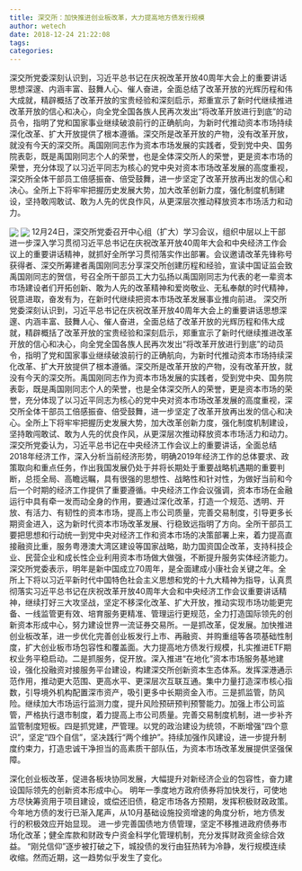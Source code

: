 ```yaml
---
title: 深交所：加快推进创业板改革，大力提高地方债发行规模
author: wetech
date: 2018-12-24 21:22:08
tags: 
categories: 
---
```

深交所党委深刻认识到，习近平总书记在庆祝改革开放40周年大会上的重要讲话思想深邃、内涵丰富、鼓舞人心、催人奋进，全面总结了改革开放的光辉历程和伟大成就，精辟概括了改革开放的宝贵经验和深刻启示，郑重宣示了新时代继续推进改革开放的信心和决心，向全党全国各族人民再次发出“将改革开放进行到底”的动员令，指明了党和国家事业继续破浪前行的正确航向，为新时代推动资本市场持续深化改革、扩大开放提供了根本遵循。深交所是改革开放的产物，没有改革开放，就没有今天的深交所。禹国刚同志作为资本市场发展的实践者，受到党中央、国务院表彰，既是禹国刚同志个人的荣誉，也是全体深交所人的荣誉，更是资本市场的荣誉，充分体现了以习近平同志为核心的党中央对资本市场改革发展的高度重视，深交所全体干部员工倍感振奋、倍受鼓舞，进一步坚定了改革开放再出发的信心和决心。全所上下将牢牢把握历史发展大势，加大改革创新力度，强化制度机制建设，坚持敢闯敢试、敢为人先的优良作风，从更深层次推动释放资本市场活力和动力。
<!-- more -->
<img align="center" border="0" src="https://imgcdn.yicai.com/uppics/images/2018/12/42d68ff34d5e73ae10505cc5f27617b5.jpg" />
<img align="center" border="0" src="https://imgcdn.yicai.com/uppics/images/2018/12/90ca6f63bfa7eca94f9f27e18c796bc9.jpg" />
12月24日，深交所党委召开中心组（扩大）学习会议，组织中层以上干部进一步深入学习贯彻习近平总书记在庆祝改革开放40周年大会和中央经济工作会议上的重要讲话精神，就抓好全所学习贯彻落实作出部署。会议邀请改革先锋称号获得者、深交所筹建者禹国刚同志分享深交所创建历程和经验，宣读中国证监会致禹国刚同志的贺信，号召全所干部员工大力弘扬以禹国刚同志为代表的老一辈资本市场建设者们开拓创新、敢为人先的改革精神和爱岗敬业、无私奉献的时代精神，锐意进取，奋发有为，在新时代继续把资本市场改革发展事业推向前进。
深交所党委深刻认识到，习近平总书记在庆祝改革开放40周年大会上的重要讲话思想深邃、内涵丰富、鼓舞人心、催人奋进，全面总结了改革开放的光辉历程和伟大成就，精辟概括了改革开放的宝贵经验和深刻启示，郑重宣示了新时代继续推进改革开放的信心和决心，向全党全国各族人民再次发出“将改革开放进行到底”的动员令，指明了党和国家事业继续破浪前行的正确航向，为新时代推动资本市场持续深化改革、扩大开放提供了根本遵循。深交所是改革开放的产物，没有改革开放，就没有今天的深交所。禹国刚同志作为资本市场发展的实践者，受到党中央、国务院表彰，既是禹国刚同志个人的荣誉，也是全体深交所人的荣誉，更是资本市场的荣誉，充分体现了以习近平同志为核心的党中央对资本市场改革发展的高度重视，深交所全体干部员工倍感振奋、倍受鼓舞，进一步坚定了改革开放再出发的信心和决心。全所上下将牢牢把握历史发展大势，加大改革创新力度，强化制度机制建设，坚持敢闯敢试、敢为人先的优良作风，从更深层次推动释放资本市场活力和动力。
深交所党委认为，习近平总书记在中央经济工作会议上的重要讲话，全面总结2018年经济工作，深入分析当前经济形势，明确2019年经济工作的总体要求、政策取向和重点任务，作出我国发展仍处于并将长期处于重要战略机遇期的重要判断，总揽全局、高瞻远瞩，具有很强的思想性、战略性和针对性，为做好当前和今后一个时期的经济工作提供了重要遵循。中央经济工作会议强调，资本市场在金融运行中具有牵一发而动全身的作用，要通过深化改革，打造一个规范、透明、开放、有活力、有韧性的资本市场，提高上市公司质量，完善交易制度，引导更多长期资金进入，这为新时代资本市场改革发展、行稳致远指明了方向。全所干部员工要把思想和行动统一到党中央对经济工作和资本市场的决策部署上来，着力提高直接融资比重，服务粤港澳大湾区建设等国家战略，助力国资国企改革，支持科技企业、民营企业和成长性企业利用资本市场做大做强，不断提升服务实体经济能力。
深交所党委表示，明年是新中国成立70周年，是全面建成小康社会关键之年。全所上下将以习近平新时代中国特色社会主义思想和党的十九大精神为指导，认真贯彻落实习近平总书记在庆祝改革开放40周年大会和中央经济工作会议重要讲话精神，继续打好三大攻坚战，坚定不移深化改革、扩大开放，推动实现市场功能更完备、一线监管更有效、培育服务更精准、管理运行更规范，全力打造国际领先的创新资本形成中心，努力建设世界一流证券交易所。一是抓改革，促发展。加快推进创业板改革，进一步优化完善创业板发行上市、再融资、并购重组等各项基础性制度，扩大创业板市场包容性和覆盖面。大力提高地方债发行规模，扎实推进ETF期权业务平稳启动。二是抓服务，促开放。深入推进“在地化”资本市场服务基地建设，强化投融资对接服务平台建设，构建深交所创新资本生态体系。发挥深港通示范作用，推动更大范围、更高水平、更深层次互联互通。集中力量打造深市核心指数，引导境外机构配置深市资产，吸引更多中长期资金入市。三是抓监管，防风险。继续加大市场运行监测力度，提升风险预研预判预警能力。加强上市公司监管，严格执行退市制度，着力提高上市公司质量。完善交易制度机制，进一步补齐监管制度短板。四是抓党建，严管理。以党的政治建设为统领，不断增强“四个意识”，坚定“四个自信”，坚决践行“两个维护”。持续加强作风建设，进一步提升制度约束力，打造忠诚干净担当的高素质干部队伍，为资本市场改革发展提供坚强保障。
 
 
深化创业板改革，促进各板块协同发展，大幅提升对新经济企业的包容性，奋力建设国际领先的创新资本形成中心。
明年一季度地方政府债券将加快发行，可使地方尽快筹资用于项目建设，或偿还旧债，稳定市场各方预期，发挥积极财政政策。
今年地方债的发行已渐入尾声，从10月基础设施投资增速的角度分析，地方债发行的积极效应开始显现。
进一步完善国债地方债管理，坚定不移推进政府债券市场化改革；健全库款和财政专户资金科学化管理机制，充分发挥财政资金综合效益。
“刚兑信仰”逐步被打破之下，城投债的发行由狂热转为冷静，发行规模连续收缩。然而近期，这一趋势似乎发生了变化。
